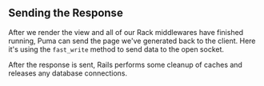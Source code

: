 ## Sending the Response

After we render the view and all of our Rack middlewares have finished running, Puma can send the page we've generated back to the client. Here it's using the `fast_write` method to send data to the open socket.

After the response is sent, Rails performs some cleanup of caches and releases any database connections.
